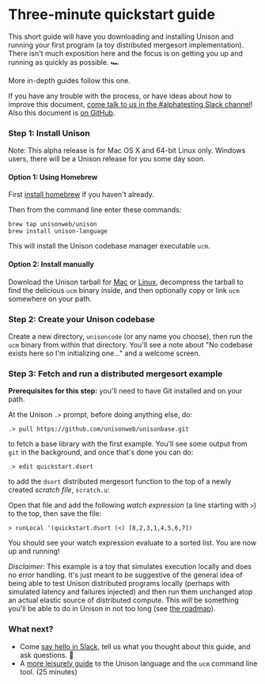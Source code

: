 # Three-minute quickstart guide

This short guide will have you downloading and installing Unison and running your first program (a toy distributed mergesort implementation). There isn't much exposition here and the focus is on getting you up and running as quickly as possible. 🏎 

More in-depth guides follow this one.

If you have any trouble with the process, or have ideas about how to improve this document, [come talk to us in the #alphatesting Slack channel][slack]! Also this document is [on GitHub][on-github].

[slack]: https://join.slack.com/t/unisonlanguage/shared_invite/enQtNzAyMTQ4ODA0MDM4LWYxZTNkMGUxMDEzNTg3NTMxNjMxOGM2Zjg4ODFjM2RhNGY0OGU2NTMzYmQ1YWIwN2Y0YTc1NjQ1NjgzYzEzOWI
[mac-dl]: https://github.com/unisonweb/unison/releases/download/release%2FM1a/unison-osx.tar.gz
[linux-dl]: https://github.com/unisonweb/unison/releases/download/release%2FM1a/unison-linux64.tar.gz
[windows-dl]: todo
[on-github]: https://github.com/unisonweb/docsite/edit/gh-pages/_includes/quickstart.markdown
[guide]: unisontour.html
[homebrew]: https://brew.sh/

### Step 1: Install Unison

Note: This alpha release is for Mac OS X and 64-bit Linux only. Windows users, there will be a Unison release for you some day soon.

#### Option 1: Using Homebrew

First [install homebrew][homebrew] if you haven't already.

Then from the command line enter these commands:

```
brew tap unisonweb/unison
brew install unison-language
```

This will install the Unison codebase manager executable `ucm`.

#### Option 2: Install manually

Download the Unison tarball for [Mac][mac-dl] or [Linux][linux-dl], decompress the tarball to find the delicious `ucm` binary inside, and then optionally copy or link `ucm` somewhere on your path.

### Step 2: Create your Unison codebase

Create a new directory, `unisoncode` (or any name you choose), then run the `ucm` binary from within that directory. You'll see a note about "No codebase exists here so I'm initializing one..." and a welcome screen.
<script id="asciicast-dvwP7oXFwf0qwQWds1ShFXMP8" src="https://asciinema.org/a/dvwP7oXFwf0qwQWds1ShFXMP8.js" data-speed="1.4" data-cols="65" async></script>

### Step 3: Fetch and run a distributed mergesort example

__Prerequisites for this step:__ you'll need to have Git installed and on your path.

At the Unison `.>` prompt, before doing anything else, do:

```
.> pull https://github.com/unisonweb/unisonbase.git
``` 

to fetch a base library with the first example. You'll see some output from `git` in the background, and once that's done you can do:

```
.> edit quickstart.dsort
```

to add the `dsort` distributed mergesort function to the top of a newly created _scratch file_, `scratch.u`:

<script id="asciicast-o9lfrfetnmUT4ArqdDFMXZkr9" src="https://asciinema.org/a/o9lfrfetnmUT4ArqdDFMXZkr9.js" data-speed="1.4" data-rows="30" data-cols="65" async></script>

Open that file and add the following _watch expression_ (a line starting with `>`) to the top, then save the file:

```
> runLocal '(quickstart.dsort (<) [8,2,3,1,4,5,6,7])
```

<script id="asciicast-aTn8qIa3DHaxhspsZJmXodfO7" src="https://asciinema.org/a/aTn8qIa3DHaxhspsZJmXodfO7.js" data-speed="1.4" data-t="1.5" data-autoplay="0" async></script>

You should see your watch expression evaluate to a sorted list. You are now up and running!

_Disclaimer:_ This example is a toy that simulates execution locally and does no error handling. It's just meant to be suggestive of the general idea of being able to test Unison distributed programs locally (perhaps with simulated latency and failures injected) and then run them unchanged atop an actual elastic source of distributed compute. This _will_ be something you'll be able to do in Unison in not too long (see [the roadmap](roadmap.html)).

### What next?

* Come [say hello in Slack][slack], tell us what you thought about this guide, and ask questions. 👋
* A [more leisurely guide][guide] to the Unison language and the `ucm` command line tool. (25 minutes)
